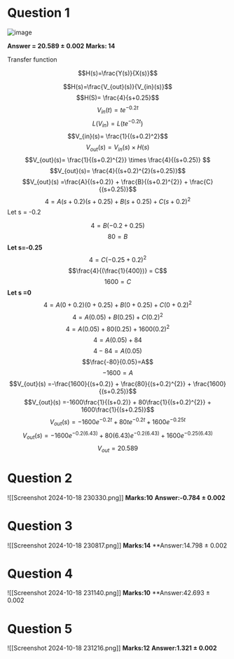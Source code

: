 # Question 1
![image](https://github.com/user-attachments/assets/f7438664-e168-43d9-bebe-cb9106af5342)

**Answer = 20.589 $\pm$ 0.002** 
**Marks: 14**

Transfer function 

$$H(s)=\frac{Y(s)}{X(s)}$$

$$H(s)=\frac{V_{out}(s)}{V_{in}(s)}$$
$$H(S)= \frac{4}{s+0.25}$$
$$V_{in}(t) = te^{-0.2t}$$
$$L(V_{in}) = L(te^{-0.2t})$$
$$V_{in}(s)= \frac{1}{(s+0.2)^2}$$
$$V_{out}(s) = V_{in}(s) \times H(s)$$$$V_{out}(s)= \frac{1}{(s+0.2)^{2}} \times \frac{4}{(s+0.25)}  $$ $$V_{out}(s)= \frac{4}{(s+0.2)^{2}(s+0.25)}$$
$$V_{out}(s) =\frac{A}{(s+0.2)} + \frac{B}{(s+0.2)^{2}} + \frac{C}{(s+0.25)}$$
$$4 = A(s+0.2)(s+0.25)+B(s+0.25) +C(s+0.2)^{2}$$
Let s = -0.2

$$4= B(-0.2+0.25)$$
$$80=B$$
**Let s=-0.25**
$$4= C(-0.25+0.2)^{2}$$
$$\frac{4}{(\frac{1}{400})} = C$$
$$1600 =C$$
**Let s =0**
$$4=A(0+0.2)(0+0.25)+B(0+0.25)+C(0+0.2)^{2}$$
$$4= A(0.05)+B(0.25)+C(0.2)^{2}$$
$$4= A(0.05)+80(0.25)+1600(0.2)^{2}$$
$$4 = A(0.05)+84$$
$$4-84=A(0.05)$$
$$\frac{-80}{0.05}=A$$
$$-1600=A$$
$$V_{out}(s) =-\frac{1600}{(s+0.2)} + \frac{80}{(s+0.2)^{2}} + \frac{1600}{(s+0.25)}$$
$$V_{out}(s) =-1600\frac{1}{(s+0.2)} + 80\frac{1}{(s+0.2)^{2}} + 1600\frac{1}{(s+0.25)}$$
$$V_{out}(s) =-1600e^{-0.2t} + 80te^{-0.2t} + 1600e^{-0.25t}$$
$$V_{out}(s) =-1600e^{-0.2(6.43)} + 80(6.43)e^{-0.2(6.43)} + 1600e^{-0.25(6.43)}$$
$$V_{out}=20.589$$
# Question 2
![[Screenshot 2024-10-18 230330.png]]
**Marks:10**
**Answer:-0.784 $\pm$ 0.002**




# Question 3

![[Screenshot 2024-10-18 230817.png]]
**Marks:14**
**Answer:14.798 $\pm$ 0.002




# Question 4

![[Screenshot 2024-10-18 231140.png]]
**Marks:10**
**Answer:42.693 $\pm$ 0.002

# Question 5
![[Screenshot 2024-10-18 231216.png]]
**Marks:12**
**Answer:1.321 $\pm$ 0.002**